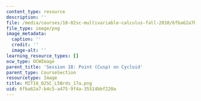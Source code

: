 ```yaml
---
content_type: resource
description: ''
file: /media/courses/18-02sc-multivariable-calculus-fall-2010/6fba62a7b4c5a4759f4a35514bbf220a_MIT18_02SC_L5Brds_17a.png
file_type: image/png
image_metadata:
  caption: ''
  credit: ''
  image-alt: ''
learning_resource_types: []
ocw_type: OCWImage
parent_title: 'Session 18: Point (Cusp) on Cycloid'
parent_type: CourseSection
resourcetype: Image
title: MIT18_02SC_L5Brds_17a.png
uid: 6fba62a7-b4c5-a475-9f4a-35514bbf220a
---
```

